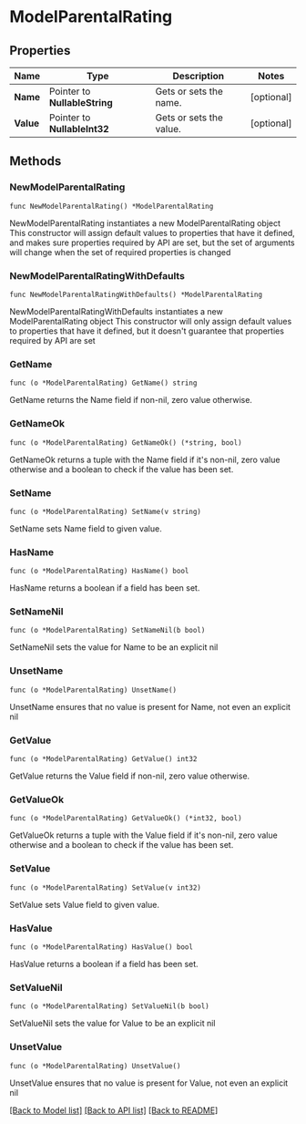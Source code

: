 # ModelParentalRating

## Properties

Name | Type | Description | Notes
------------ | ------------- | ------------- | -------------
**Name** | Pointer to **NullableString** | Gets or sets the name. | [optional] 
**Value** | Pointer to **NullableInt32** | Gets or sets the value. | [optional] 

## Methods

### NewModelParentalRating

`func NewModelParentalRating() *ModelParentalRating`

NewModelParentalRating instantiates a new ModelParentalRating object
This constructor will assign default values to properties that have it defined,
and makes sure properties required by API are set, but the set of arguments
will change when the set of required properties is changed

### NewModelParentalRatingWithDefaults

`func NewModelParentalRatingWithDefaults() *ModelParentalRating`

NewModelParentalRatingWithDefaults instantiates a new ModelParentalRating object
This constructor will only assign default values to properties that have it defined,
but it doesn't guarantee that properties required by API are set

### GetName

`func (o *ModelParentalRating) GetName() string`

GetName returns the Name field if non-nil, zero value otherwise.

### GetNameOk

`func (o *ModelParentalRating) GetNameOk() (*string, bool)`

GetNameOk returns a tuple with the Name field if it's non-nil, zero value otherwise
and a boolean to check if the value has been set.

### SetName

`func (o *ModelParentalRating) SetName(v string)`

SetName sets Name field to given value.

### HasName

`func (o *ModelParentalRating) HasName() bool`

HasName returns a boolean if a field has been set.

### SetNameNil

`func (o *ModelParentalRating) SetNameNil(b bool)`

 SetNameNil sets the value for Name to be an explicit nil

### UnsetName
`func (o *ModelParentalRating) UnsetName()`

UnsetName ensures that no value is present for Name, not even an explicit nil
### GetValue

`func (o *ModelParentalRating) GetValue() int32`

GetValue returns the Value field if non-nil, zero value otherwise.

### GetValueOk

`func (o *ModelParentalRating) GetValueOk() (*int32, bool)`

GetValueOk returns a tuple with the Value field if it's non-nil, zero value otherwise
and a boolean to check if the value has been set.

### SetValue

`func (o *ModelParentalRating) SetValue(v int32)`

SetValue sets Value field to given value.

### HasValue

`func (o *ModelParentalRating) HasValue() bool`

HasValue returns a boolean if a field has been set.

### SetValueNil

`func (o *ModelParentalRating) SetValueNil(b bool)`

 SetValueNil sets the value for Value to be an explicit nil

### UnsetValue
`func (o *ModelParentalRating) UnsetValue()`

UnsetValue ensures that no value is present for Value, not even an explicit nil

[[Back to Model list]](../README.md#documentation-for-models) [[Back to API list]](../README.md#documentation-for-api-endpoints) [[Back to README]](../README.md)


